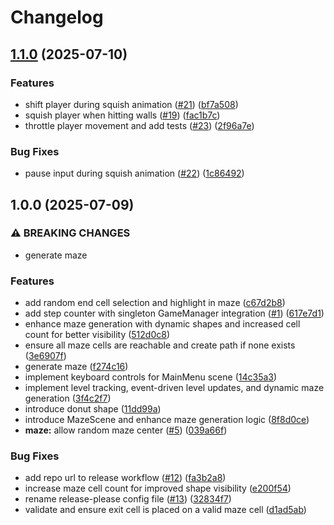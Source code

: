 # Changelog

## [1.1.0](https://github.com/magicink/phaser-maze/compare/phaser-sandbox-v1.0.0...phaser-sandbox-v1.1.0) (2025-07-10)


### Features

* shift player during squish animation ([#21](https://github.com/magicink/phaser-maze/issues/21)) ([bf7a508](https://github.com/magicink/phaser-maze/commit/bf7a508e57f30251c1ce19a393c8bc630a8099ac))
* squish player when hitting walls ([#19](https://github.com/magicink/phaser-maze/issues/19)) ([fac1b7c](https://github.com/magicink/phaser-maze/commit/fac1b7c903132c6b9d63f4cd8982c5b385b148fb))
* throttle player movement and add tests ([#23](https://github.com/magicink/phaser-maze/issues/23)) ([2f96a7e](https://github.com/magicink/phaser-maze/commit/2f96a7eef3ef99eed18481e5f762219fb395394b))


### Bug Fixes

* pause input during squish animation ([#22](https://github.com/magicink/phaser-maze/issues/22)) ([1c86492](https://github.com/magicink/phaser-maze/commit/1c86492760eafa227a7317ea26ba84e4a4fb120e))

## 1.0.0 (2025-07-09)


### ⚠ BREAKING CHANGES

* generate maze

### Features

* add random end cell selection and highlight in maze ([c67d2b8](https://github.com/magicink/phaser-maze/commit/c67d2b824cf4b7e2db1a8cf06d7acd290ba2843c))
* add step counter with singleton GameManager integration ([#1](https://github.com/magicink/phaser-maze/issues/1)) ([617e7d1](https://github.com/magicink/phaser-maze/commit/617e7d15f898ac7d6bf4f7fc082fd1b81d6fbedb))
* enhance maze generation with dynamic shapes and increased cell count for better visibility ([512d0c8](https://github.com/magicink/phaser-maze/commit/512d0c83b7a59db04f892a5065f866ab2357ff22))
* ensure all maze cells are reachable and create path if none exists ([3e6907f](https://github.com/magicink/phaser-maze/commit/3e6907f7b1243ae4052e2735dda4b073b89adadb))
* generate maze ([f274c16](https://github.com/magicink/phaser-maze/commit/f274c169b0b5409ca15e2f5081ebb73686183ccc))
* implement keyboard controls for MainMenu scene ([14c35a3](https://github.com/magicink/phaser-maze/commit/14c35a3847433b4d53ac5b70ae9801dc064ef15e))
* implement level tracking, event-driven level updates, and dynamic maze generation ([3f4c2f7](https://github.com/magicink/phaser-maze/commit/3f4c2f71a04c3614ab73d2c2227aaea60e8435ff))
* introduce donut shape ([11dd99a](https://github.com/magicink/phaser-maze/commit/11dd99a7687d911d57604b3de1a1208492c94dfc))
* introduce MazeScene and enhance maze generation logic ([8f8d0ce](https://github.com/magicink/phaser-maze/commit/8f8d0ce66586390d610e57998ea47fed83250406))
* **maze:** allow random maze center ([#5](https://github.com/magicink/phaser-maze/issues/5)) ([039a66f](https://github.com/magicink/phaser-maze/commit/039a66fad8ccb6fa74601f295e4e9303e4579ba8))


### Bug Fixes

* add repo url to release workflow ([#12](https://github.com/magicink/phaser-maze/issues/12)) ([fa3b2a8](https://github.com/magicink/phaser-maze/commit/fa3b2a8654216b0756e3ecf25b00dea73a274c4f))
* increase maze cell count for improved shape visibility ([e200f54](https://github.com/magicink/phaser-maze/commit/e200f54c5f80090ba18d3778c65324149d3fefc1))
* rename release-please config file ([#13](https://github.com/magicink/phaser-maze/issues/13)) ([32834f7](https://github.com/magicink/phaser-maze/commit/32834f7e027150e9a79488c339d517e331e02473))
* validate and ensure exit cell is placed on a valid maze cell ([d1ad5ab](https://github.com/magicink/phaser-maze/commit/d1ad5ab20303f1a92e297855b44513f5ec969407))
